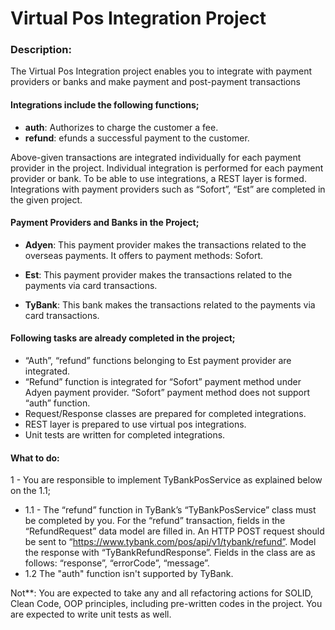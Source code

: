# Virtual Pos Integration Project

### Description:

The Virtual Pos Integration project enables you to integrate with payment providers or banks and make payment and post-payment transactions

#### Integrations include the following functions;

* **auth**: Authorizes to charge the customer a fee.
* **refund**: efunds a successful payment to the customer.

Above-given transactions are integrated individually for each payment provider in the project. Individual integration is performed for each payment provider or bank. To be able to use integrations, a REST layer is formed. Integrations with payment providers such as “Sofort”, “Est” are completed in the given project.

#### Payment Providers and Banks in the Project;

* **Adyen**: This payment provider makes the transactions related to the overseas payments. It offers to payment methods: Sofort.

* **Est**: This payment provider makes the transactions related to the payments via card transactions.

* **TyBank**: This bank makes the transactions related to the payments via card transactions.

#### Following tasks are already completed in the project;

* “Auth”, “refund” functions belonging to Est payment provider are integrated.
* “Refund” function is integrated for “Sofort” payment method under Adyen payment provider. “Sofort” payment method does not support “auth” function.
* Request/Response classes are prepared for completed integrations.
* REST layer is prepared to use virtual pos integrations.
* Unit tests are written for completed integrations.

#### What to do:

1 - You are responsible to implement TyBankPosService as explained below on the 1.1;
- 1.1 - The “refund” function in TyBank’s “TyBankPosService” class must be completed by you. For the “refund” transaction, fields in the “RefundRequest” data model are filled in. An HTTP POST request should be sent to “https://www.tybank.com/pos/api/v1/tybank/refund”. Model the response with “TyBankRefundResponse”. Fields in the class are as follows: “response”, “errorCode”, “message”.
- 1.2 The "auth" function isn't supported by TyBank.

Not**: You are expected to take any and all refactoring actions for SOLID, Clean Code, OOP principles, including pre-written codes in the project. You are expected to write unit tests as well.

